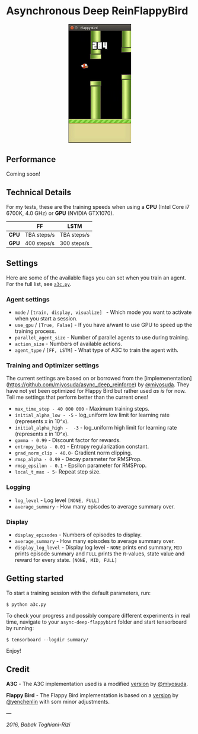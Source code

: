 # Asynchronous Deep ReinFlappyBird

<p align="center">
  <img src="visuals/play.gif"/>
</p>

## Performance
Coming soon!

## Technical Details

For my tests, these are the training speeds when using a **CPU** (Intel Core i7 6700K, 4.0 GHz) or **GPU** (NVIDIA GTX1070).

|         | FF            |LSTM          |
|---------|---------------|--------------|
| **CPU** | TBA steps/s   |TBA steps/s   |
| **GPU** | 400 steps/s		|300 steps/s  |


## Settings
Here are some of the available flags you can set when you train an agent. For the full list, see [```a3c.py```](/a3c.py).

### Agent settings
* ```mode``` / ```[train, display, visualize] ``` - Which mode you want to activate when you start a session.
* ```use_gpu``` / ```[True, False]``` - If you have a/want to use GPU to speed up the training process. 
* ```parallel_agent_size``` - Number of parallel agents to use during training. 
* ```action_size``` - Numbers of available actions.
* ```agent_type``` / ```[FF, LSTM]``` - What type of A3C to train the agent with. 



### Training and Optimizer settings
The current settings are based on or borrowed from the [implemenentation] (https://github.com/miyosuda/async_deep_reinforce) by [@miyosuda](https://github.com/miyosuda).
They have not yet been optimized for Flappy Bird but rather used _as is_ for now. Tell me settings that perform better than the current ones!

* ```max_time_step - 40 000 000``` - Maximum training steps. 
* ```initial_alpha_low - -5``` - log_uniform low limit for learning rate (represents x in 10^x).
* ```initial_alpha_high -  -3``` - log_uniform high limit for learning rate (represents x in 10^x).
* ```gamma - 0.99``` - Discount factor for rewards.
* ```entropy_beta - 0.01``` - Entropy regularization constant.
* ```grad_norm_clip - 40.0```- Gradient norm clipping.
* ```rmsp_alpha - 0.99``` - Decay parameter for RMSProp.
* ```rmsp_epsilon - 0.1``` - Epsilon parameter for RMSProp.
* ```local_t_max - 5```- Repeat step size.


### Logging
* ```log_level``` - Log level ```[NONE, FULL]```
* ```average_summary``` - How many episodes to average summary over.

### Display
* ```display_episodes``` - Numbers of episodes to display. 
* ```average_summary``` - How many episodes to average summary over.
* ```display_log_level``` - Display log level - ```NONE``` prints end summary, ```MID``` prints episode summary and ```FULL``` prints the π-values, state value and reward for every state. ```[NONE, MID, FULL]```



## Getting started
To start a training session with the default parameters, run:

```
$ python a3c.py
```

To check your progress and possibly compare different experiments in real time, navigate to your  ```async-deep-flappybird``` folder and start tensorboard by running:

```
$ tensorboard --logdir summary/
```

Enjoy!

## Credit
**A3C** - The A3C implementation used is a modified [version](https://github.com/miyosuda/async_deep_reinforce) by [@miyosuda](https://github.com/miyosuda).

**Flappy Bird** - The Flappy Bird implementation is based on a [version](https://github.com/yenchenlin/DeepLearningFlappyBird) by [@yenchenlin](https://github.com/yenchenlin) with som minor adjustments.

—


_2016, Babak Toghiani-Rizi_
